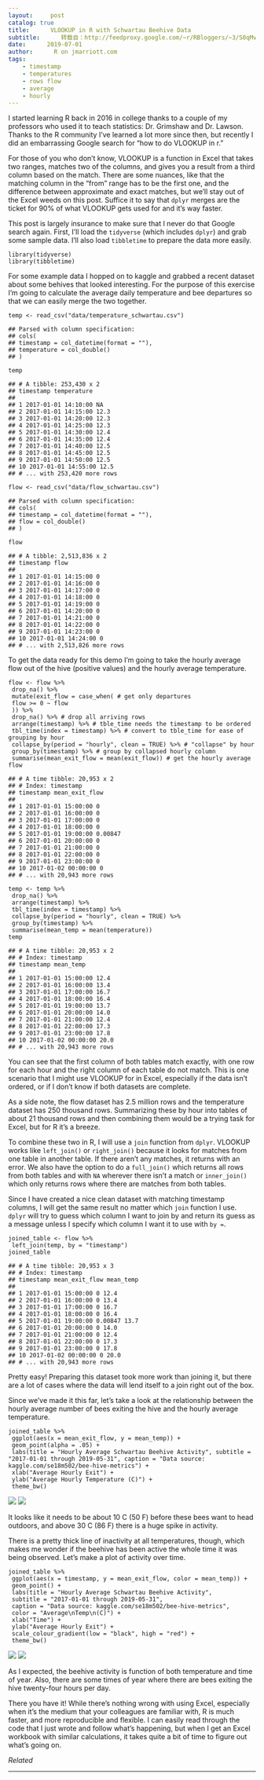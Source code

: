 ```yaml
---
layout:     post
catalog: true
title:      VLOOKUP in R with Schwartau Beehive Data
subtitle:      转载自：http://feedproxy.google.com/~r/RBloggers/~3/S0qMv_gprTU/
date:      2019-07-01
author:      R on jmarriott.com
tags:
    - timestamp
    - temperatures
    - rows flow
    - average
    - hourly
---
```






I started learning R back in 2016 in college thanks to a couple of my professors who used it to teach statistics: Dr. Grimshaw and Dr. Lawson. Thanks to the R community I’ve learned a lot more since then, but recently I did an embarrassing Google search for “how to do VLOOKUP in r.”

For those of you who don’t know, VLOOKUP is a function in Excel that takes two ranges, matches two of the columns, and gives you a result from a third column based on the match. There are some nuances, like that the matching column in the “from” range has to be the first one, and the difference between approximate and exact matches, but we’ll stay out of the Excel weeds on this post. Suffice it to say that `dplyr` merges are the ticket for 90% of what VLOOKUP gets used for and it’s way faster.

This post is largely insurance to make sure that I never do that Google search again. First, I’ll load the `tidyverse` (which includes `dplyr`) and grab some sample data. I’ll also load `tibbletime` to prepare the data more easily.

```
library(tidyverse)
library(tibbletime)
```

For some example data I hopped on to kaggle and grabbed a recent dataset about some behives that looked interesting. For the purpose of this exercise I’m going to calculate the average daily temperature and bee departures so that we can easily merge the two together.

```
temp <- read_csv("data/temperature_schwartau.csv")
```

```
## Parsed with column specification:
## cols(
## timestamp = col_datetime(format = ""),
## temperature = col_double()
## )
```

```
temp
```

```
## # A tibble: 253,430 x 2
## timestamp temperature
## 
## 1 2017-01-01 14:10:00 NA 
## 2 2017-01-01 14:15:00 12.3
## 3 2017-01-01 14:20:00 12.3
## 4 2017-01-01 14:25:00 12.3
## 5 2017-01-01 14:30:00 12.4
## 6 2017-01-01 14:35:00 12.4
## 7 2017-01-01 14:40:00 12.5
## 8 2017-01-01 14:45:00 12.5
## 9 2017-01-01 14:50:00 12.5
## 10 2017-01-01 14:55:00 12.5
## # ... with 253,420 more rows
```

```
flow <- read_csv("data/flow_schwartau.csv")
```

```
## Parsed with column specification:
## cols(
## timestamp = col_datetime(format = ""),
## flow = col_double()
## )
```

```
flow
```

```
## # A tibble: 2,513,836 x 2
## timestamp flow
## 
## 1 2017-01-01 14:15:00 0
## 2 2017-01-01 14:16:00 0
## 3 2017-01-01 14:17:00 0
## 4 2017-01-01 14:18:00 0
## 5 2017-01-01 14:19:00 0
## 6 2017-01-01 14:20:00 0
## 7 2017-01-01 14:21:00 0
## 8 2017-01-01 14:22:00 0
## 9 2017-01-01 14:23:00 0
## 10 2017-01-01 14:24:00 0
## # ... with 2,513,826 more rows
```

To get the data ready for this demo I’m going to take the hourly average flow out of the hive (positive values) and the hourly average temperature.

```
flow <- flow %>%
 drop_na() %>%
 mutate(exit_flow = case_when( # get only departures
 flow >= 0 ~ flow
 )) %>%
 drop_na() %>% # drop all arriving rows
 arrange(timestamp) %>% # tble_time needs the timestamp to be ordered
 tbl_time(index = timestamp) %>% # convert to tble_time for ease of grouping by hour
 collapse_by(period = "hourly", clean = TRUE) %>% # "collapse" by hour
 group_by(timestamp) %>% # group by collapsed hourly column
 summarise(mean_exit_flow = mean(exit_flow)) # get the hourly average
flow
```

```
## # A time tibble: 20,953 x 2
## # Index: timestamp
## timestamp mean_exit_flow
## 
## 1 2017-01-01 15:00:00 0 
## 2 2017-01-01 16:00:00 0 
## 3 2017-01-01 17:00:00 0 
## 4 2017-01-01 18:00:00 0 
## 5 2017-01-01 19:00:00 0.00847
## 6 2017-01-01 20:00:00 0 
## 7 2017-01-01 21:00:00 0 
## 8 2017-01-01 22:00:00 0 
## 9 2017-01-01 23:00:00 0 
## 10 2017-01-02 00:00:00 0 
## # ... with 20,943 more rows
```

```
temp <- temp %>%
 drop_na() %>%
 arrange(timestamp) %>%
 tbl_time(index = timestamp) %>%
 collapse_by(period = "hourly", clean = TRUE) %>%
 group_by(timestamp) %>%
 summarise(mean_temp = mean(temperature))
temp
```

```
## # A time tibble: 20,953 x 2
## # Index: timestamp
## timestamp mean_temp
## 
## 1 2017-01-01 15:00:00 12.4
## 2 2017-01-01 16:00:00 13.4
## 3 2017-01-01 17:00:00 16.7
## 4 2017-01-01 18:00:00 16.4
## 5 2017-01-01 19:00:00 13.7
## 6 2017-01-01 20:00:00 14.0
## 7 2017-01-01 21:00:00 12.4
## 8 2017-01-01 22:00:00 17.3
## 9 2017-01-01 23:00:00 17.8
## 10 2017-01-02 00:00:00 20.0
## # ... with 20,943 more rows
```

You can see that the first column of both tables match exactly, with one row for each hour and the right column of each table do not match. This is one scenario that I might use VLOOKUP for in Excel, especially if the data isn’t ordered, or if I don’t know if both datasets are complete.

As a side note, the flow dataset has 2.5 million rows and the temperature dataset has 250 thousand rows. Summarizing these by hour into tables of about 21 thousand rows and then combining them would be a trying task for Excel, but for R it’s a breeze.

To combine these two in R, I will use a `join` function from `dplyr`. VLOOKUP works like `left_join()` or `right_join()` because it looks for matches from one table in another table. If there aren’t any matches, it returns with an error. We also have the option to do a `full_join()` which returns all rows from both tables and with `NA` wherever there isn’t a match or `inner_join()` which only returns rows where there are matches from both tables.

Since I have created a nice clean dataset with matching timestamp columns, I will get the same result no matter which `join` function I use. `dplyr` will try to guess which column I want to join by and return its guess as a message unless I specify which column I want it to use with `by =`.

```
joined_table <- flow %>%
 left_join(temp, by = "timestamp")
joined_table
```

```
## # A time tibble: 20,953 x 3
## # Index: timestamp
## timestamp mean_exit_flow mean_temp
## 
## 1 2017-01-01 15:00:00 0 12.4
## 2 2017-01-01 16:00:00 0 13.4
## 3 2017-01-01 17:00:00 0 16.7
## 4 2017-01-01 18:00:00 0 16.4
## 5 2017-01-01 19:00:00 0.00847 13.7
## 6 2017-01-01 20:00:00 0 14.0
## 7 2017-01-01 21:00:00 0 12.4
## 8 2017-01-01 22:00:00 0 17.3
## 9 2017-01-01 23:00:00 0 17.8
## 10 2017-01-02 00:00:00 0 20.0
## # ... with 20,943 more rows
```

Pretty easy! Preparing this dataset took more work than joining it, but there are a lot of cases where the data will lend itself to a join right out of the box.

Since we’ve made it this far, let’s take a look at the relationship between the hourly average number of bees exiting the hive and the hourly average temperature.

```
joined_table %>%
 ggplot(aes(x = mean_exit_flow, y = mean_temp)) +
 geom_point(alpha = .05) +
 labs(title = "Hourly Average Schwartau Beehive Activity", subtitle = "2017-01-01 through 2019-05-31", caption = "Data source: kaggle.com/se18m502/bee-hive-metrics") +
 xlab("Average Hourly Exit") +
 ylab("Average Hourly Temperature (C)") +
 theme_bw()
```

![](https://i0.wp.com/jmarriott.com/posts/2019-06-14-vlookup-in-r_files/figure-html/unnamed-chunk-4-1.png?w=450&is-pending-load=1#038;ssl=1)
![](https://i0.wp.com/jmarriott.com/posts/2019-06-14-vlookup-in-r_files/figure-html/unnamed-chunk-4-1.png?w=450&ssl=1)


It looks like it needs to be about 10 C (50 F) before these bees want to head outdoors, and above 30 C (86 F) there is a huge spike in activity.

There is a pretty thick line of inactivity at all temperatures, though, which makes me wonder if the beehive has been active the whole time it was being observed. Let’s make a plot of activity over time.

```
joined_table %>%
 ggplot(aes(x = timestamp, y = mean_exit_flow, color = mean_temp)) +
 geom_point() +
 labs(title = "Hourly Average Schwartau Beehive Activity", 
 subtitle = "2017-01-01 through 2019-05-31", 
 caption = "Data source: kaggle.com/se18m502/bee-hive-metrics",
 color = "Average\nTemp\n(C)") +
 xlab("Time") +
 ylab("Average Hourly Exit") +
 scale_colour_gradient(low = "black", high = "red") +
 theme_bw()
```

![](https://i2.wp.com/jmarriott.com/posts/2019-06-14-vlookup-in-r_files/figure-html/unnamed-chunk-5-1.png?w=450&is-pending-load=1#038;ssl=1)
![](https://i2.wp.com/jmarriott.com/posts/2019-06-14-vlookup-in-r_files/figure-html/unnamed-chunk-5-1.png?w=450&ssl=1)


As I expected, the beehive activity is function of both temperature and time of year. Also, there are some times of year where there are bees exiting the hive twenty-four hours per day.

There you have it! While there’s nothing wrong with using Excel, especially when it’s the medium that your colleagues are familiar with, R is much faster, and more reproducible and flexible. I can easily read through the code that I just wrote and follow what’s happening, but when I get an Excel workbook with similar calculations, it takes quite a bit of time to figure out what’s going on.


*Related*







---
